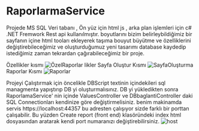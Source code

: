 # RaporlarmaService
Projede MS SQL Veri tabanı , Ön yüz için html js , arka plan işlemleri için c# .NET Fremwork Rest api kullanılmıştır.
boyutlarını bizim belirleybildiğimiz bir sayfanın içine html tooları ekleyerek taşıma bouyut büyütme ve özelliklerini değiştirebileceğimiz 
ve oluşturduğumuz yeni tasarımı database kaydedip istediğimiz zaman tekrardan çağırabileceğimiz bir proje.

Özellikler kısmı
![Özel![Raporlar](https://user-images.githubusercontent.com/63264874/218703150-4f50430e-16d6-4edd-8be7-4803c0860c9e.png)
likler](https://user-images.githubusercontent.com/63264874/218703131-1658b4bb-7aea-4d9c-9b8d-d93732594b26.png)
Sayfa Oluştur Kısmı
![SayfaOluşturma](https://user-images.githubusercontent.com/63264874/218703168-93d3e884-1fed-451a-adcb-c01002e304fc.png)
Raporlar Kısmı
![Raporlar](https://user-images.githubusercontent.com/63264874/218704287-3e4968ef-9bea-40bb-bcc6-9e3bea0f2403.png)



Projeyi Çalıştırmak için öncelikle DBScript textinin içindekileri sql managmenta yapıştırıp DB yi oluşturmalısınız.
DB yi yükledikten sonra RaporlamaService' nin içinde ValuesController ve DBbaglantiController daki SQL Connectionları kendinize göre değiştirmelisiniz.
benim makinamda servis https://localhost:44357 bu adresten çalışıyor sizde farklı bir porttan çalışabilir.
 Bu yüzden Create report (front end) klasöründeki index html dosyasından aratarak kendi port numaranızı değiştirebilirsiniz.
 ![host](https://user-images.githubusercontent.com/63264874/218701440-fe244e56-6d04-4816-9b65-a41074ceca5a.png)

